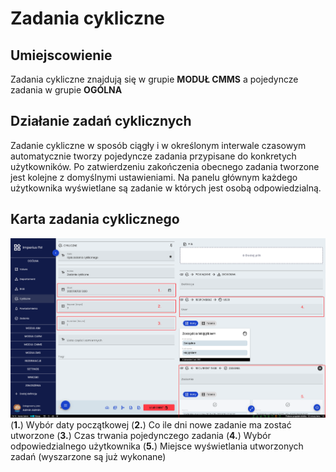 # Zadania cykliczne
## Umiejscowienie
Zadania cykliczne znajdują się w grupie **MODUŁ CMMS** a pojedyncze zadania w grupie **OGÓLNA**

## Działanie zadań cyklicznych
Zadanie cykliczne w sposób ciągły i w określonym interwale czasowym automatycznie tworzy pojedyncze zadania przypisane do konkretych użytkowników. Po zatwierdzeniu zakończenia obecnego zadania tworzone jest kolejne z domyślnymi ustawieniami. Na panelu głównym każdego użytkownika wyświetlane są zadanie w których jest osobą odpowiedzialną. 

## Karta zadania cyklicznego
![Karta zadania cyklicznego](../images/rec-task-pic.png)
(**1.**) Wybór daty początkowej
(**2.**) Co ile dni nowe zadanie ma zostać utworzone
(**3.**) Czas trwania pojedynczego zadania
(**4.**) Wybór odpowiedzialnego użytkownika
(**5.**) Miejsce wyświetlania utworzonych zadań (wyszarzone są już wykonane)